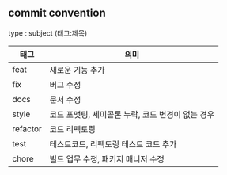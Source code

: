 ## commit convention
type : subject (태그:제목)

| 태그 | 의미 |
| --- | --- |
| feat | 새로운 기능 추가 |
| fix | 버그 수정 |
| docs | 문서 수정 |
| style | 코드 포맷팅, 세미콜론 누락, 코드 변경이 없는 경우 |
| refactor | 코드 리펙토링 |
| test | 테스트코드, 리펙토링 테스트 코드 추가 |
| chore | 빌드 업무 수정, 패키지 매니저 수정 |
